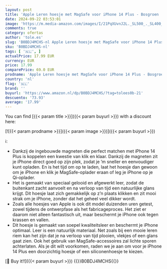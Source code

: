 ```yaml
---
layout: post
title: 'Apple Leren hoesje met MagSafe voor iPhone 14 Plus - Bosgroen '
date: 2024-09-22 03:53:01
image: 'https://m.media-amazon.com/images/I/21PqXUvnJ2L._SL500_._SL400_.jpg'
comments: true
category: ofertas
author: 'tole.es'
slug: 'B0BDJ4MCHS-nl Apple Leren hoesje met MagSafe voor iPhone 14 Plus - Bosgroen'
sku: 'B0BDJ4MCHS-nl'
tags: [ '🇳🇱', ]
actualPrice: 17.99 EUR
currency: EUR
price: 17.99
comparePrice: 69.0 EUR
prodname: 'Apple Leren hoesje met MagSafe voor iPhone 14 Plus - Bosgroen '
country: 'nl'
flag: '🇳🇱'
brand: ''
buyurl: 'https://www.amazon.nl/dp/B0BDJ4MCHS/?tag=tolees0b-21'
descuento: '73.93'
average: '17.99'
---
```


You can find [{{< param title >}}]({{< param buyurl >}}) with a discount here:

[![{{< param prodname >}}]({{< param image >}})]({{< param buyurl >}})

ℹ️:

- Dankzij de ingebouwde magneten die perfect matchen met iPhone 14 Plus is koppelen een kwestie van klik en klaar. Dankzij de magneten zit je iPhone direct goed op zijn plek, zodat je ’m sneller en eenvoudiger kunt opladen. En is het tijd om op te laden, laat het hoesje dan gewoon om je iPhone en klik je MagSafe-oplader eraan of leg je iPhone op je Qi‑oplader.
- Het is gemaakt van speciaal gelooid en afgewerkt leer, zodat de buitenkant zacht aanvoelt en na verloop van tijd een natuurlijke glans krijgt. Dit hoesje laat zich gemakkelijk op z’n plaats klikken en zit mooi strak om je iPhone, zonder dat het geheel veel dikker wordt.
- Zoals alle hoesjes van Apple is ook dit model duizenden uren getest, zowel tijdens de ontwerpfase als het fabricageproces. Het ziet er daarom niet alleen fantastisch uit, maar beschermt je iPhone ook tegen krassen en vallen.
- Dit hoesje is gemaakt van soepel kwaliteitsleer en beschermt je iPhone optimaal. Leer is een natuurlijk materiaal. Net zoals bij een mooie leren riem kan het zijn dat je na verloop van tijd plooien, vlekjes of een glans gaat zien. Ook het gebruik van MagSafe-accessoires zal lichte sporen achterlaten. Als je dit wilt voorkomen, raden we je aan om voor je iPhone 14 Plus een doorzichtig hoesje of een siliconenhoesje te kiezen.

[🛒 Buy it!!]({{< param buyurl >}})
{{<world>}}B0BDJ4MCHS{{</world>}}
